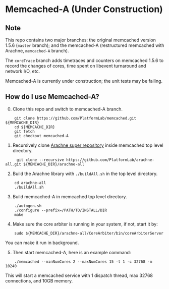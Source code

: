 # Memcached-A (Under Construction)

## Note
This repo contains two major branches:
the original memcached version 1.5.6 (`master` branch);
and the memcached-A (restructured memcached with Arachne, `memcached-A` branch).

The `coreTrace` branch adds timetraces and counters on memcached 1.5.6 to record
the changes of cores, time spent on libevent turnaround and network I/O, etc.

Memcached-A is currently under construction; the unit tests may be failing.

## How do I use Memcached-A?
0. Clone this repo and switch to memcached-A branch.
```
    git clone https://github.com/PlatformLab/memcached.git ${MEMCACHE_DIR}
    cd ${MEMCACHE_DIR}
    git fetch
    git checkout memcached-A
```

1. Recursively clone [Arachne super repository](https://github.com/PlatformLab/arachne-all)
inside memcached top level directory.
```
     git clone --recursive https://github.com/PlatformLab/arachne-all.git ${MEMCACHE_DIR}/arachne-all
```

2. Build the Arachne library with `./buildAll.sh` in the top level directory.
```
    cd arachne-all
    ./buildAll.sh
```

3. Build memcached-A in memcached top level directory.
```
    ./autogen.sh
    ./configure --prefix=/PATH/TO/INSTALL/DIR
    make
```

4. Make sure the core arbiter is running in your system, if not, start it by:
```
    sudo ${MEMCACHE_DIR}/arachne-all/CoreArbiter/bin/coreArbiterServer
```
You can make it run in background.

5. Then start memcached-A, here is an example command:
```
    ./memcached --minNumCores 2 --maxNumCores 15 -t 1 -c 32768 -m 10240
```
This will start a memcached service with 1 dispatch thread, max 32768 connections,
and 10GB memory.
